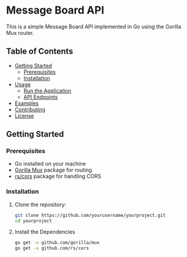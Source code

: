 # Message Board API

This is a simple Message Board API implemented in Go using the Gorilla Mux router.

## Table of Contents

- [Getting Started](#getting-started)
  - [Prerequisites](#prerequisites)
  - [Installation](#installation)
- [Usage](#usage)
  - [Run the Application](#run-the-application)
  - [API Endpoints](#api-endpoints)
- [Examples](#examples)
- [Contributing](#contributing)
- [License](#license)

## Getting Started

### Prerequisites

- Go installed on your machine
- [Gorilla Mux](https://github.com/gorilla/mux) package for routing
- [rs/cors](https://github.com/rs/cors) package for handling CORS

### Installation

1. Clone the repository:

   ```bash
   git clone https://github.com/yourusername/yourproject.git
   cd yourproject

2. Install the Dependencies

   ```bash
   go get -u github.com/gorilla/mux
   go get -u github.com/rs/cors

